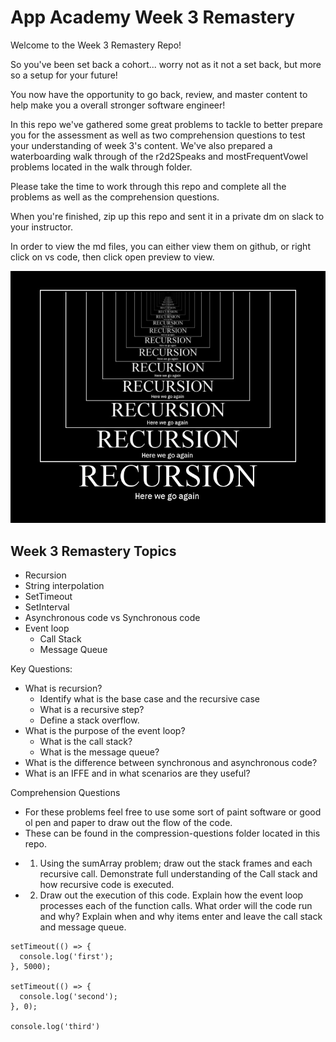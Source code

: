 # App Academy Week 3 Remastery

Welcome to the Week 3 Remastery Repo!

So you've been set back a cohort... worry not as it not a set back, but more so a setup for your future!

You now have the opportunity to go back, review, and master content to help make you a overall stronger software engineer!

In this repo we've gathered some great problems to tackle to better prepare you for the assessment as well as two comprehension questions to test your understanding of week 3's content. We've also prepared a waterboarding walk through of the r2d2Speaks and mostFrequentVowel problems located in the walk through folder.

Please take the time to work through this repo and complete all the problems as well as the comprehension questions.

When you're finished, zip up this repo and sent it in a private dm on slack to your instructor.

In order to view the md files, you can either view them on github, or right click on vs code, then click open preview to view.

![Recursion!](/images/recursion.jpeg)

## Week 3 Remastery Topics

- Recursion
- String interpolation
- SetTimeout
- SetInterval
- Asynchronous code vs Synchronous code
- Event loop
  - Call Stack
  - Message Queue

Key Questions:

- What is recursion?
  - Identify what is the base case and the recursive case
  - What is a recursive step?
  - Define a stack overflow.
- What is the purpose of the event loop?
  - What is the call stack?
  - What is the message queue?
- What is the difference between synchronous and asynchronous code?
- What is an IFFE and in what scenarios are they useful?

Comprehension Questions
* For these problems feel free to use some sort of paint software or good ol pen and paper to draw out the flow of the code.
* These can be found in the compression-questions folder located in this repo.

- 1. Using the sumArray problem; draw out the stack frames and each recursive call. Demonstrate full understanding of the Call stack and how recursive code is executed.


- 2. Draw out the execution of this code. Explain how the event loop processes each of the function calls. What order will the code run and why? Explain when and why items enter and leave the call stack and message queue.

```
setTimeout(() => {
  console.log('first');
}, 5000);

setTimeout(() => {
  console.log('second');
}, 0);

console.log('third')

```
